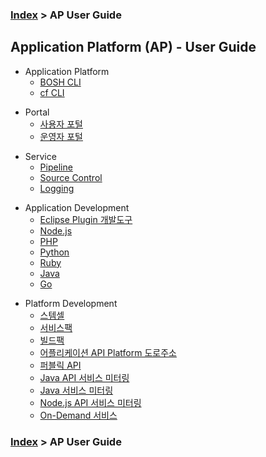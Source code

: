 ### [Index](https://github.com/PaaS-TA/Guide-eng/blob/master/README.md) > AP User Guide

## Application Platform (AP) - User Guide
- Application Platform
  - [BOSH CLI](./application_platform/bosh_cli.md)  
  - [cf CLI](./application_platform/cf_cli.md)  

+ Portal
  + [사용자 포털](./portal/user.md)   
  + [운영자 포털](./portal/admin.md)   

- Service
  - [Pipeline](./service/pipeline.md)
  - [Source Control](./service/source_control.md)
  - [Logging](./service/logging.md)

+ Application Development
  + [Eclipse Plugin 개발도구](./development_application/eclipse_plugin.md)
  + [Node.js](./development_application/nodejs.md)
  + [PHP](./development_application/php.md)
  + [Python](./development_application/python.md)
  + [Ruby](./development_application/ruby.md)
  + [Java](./development_application/java.md)
  + [Go](./development_application/go.md)


- Platform Development
  - [스템셀](./development_platform/stemcell.md)
  - [서비스팩](./development_platform/servicepack.md)
  - [빌드팩](./development_platform/buildpack.md)
  - [어플리케이션 API Platform 도로주소](./development_platform/road_address.md)
  - [퍼블릭 API](./development_platform/public_api.md)
  - [Java API 서비스 미터링](./development_platform/java_api_service_metering.md)
  - [Java 서비스 미터링](./development_platform/java_service_metering.md)
  - [Node.js API 서비스 미터링](./development_platform/nodejs_api_service_metering.md)
  - [On-Demand 서비스](./development_platform/on_demand_service.md)

### [Index](https://github.com/PaaS-TA/Guide-eng/blob/master/README.md) > AP User Guide
